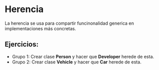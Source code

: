 # Herencia
La herencia se usa para compartir funcinonalidad generica en implementaciones más concretas.

## Ejercicios:
* Grupo 1: Crear clase **Person** y hacer que **Developer** herede de esta.
* Grupo 2: Crear clase **Vehicle** y hacer que **Car** herede de esta. 